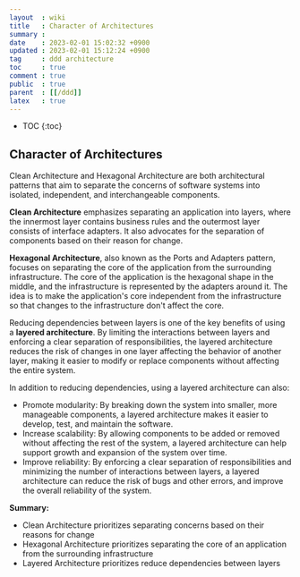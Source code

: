 ```yaml
---
layout  : wiki
title   : Character of Architectures
summary : 
date    : 2023-02-01 15:02:32 +0900
updated : 2023-02-01 15:12:24 +0900
tag     : ddd architecture
toc     : true
comment : true
public  : true
parent  : [[/ddd]]
latex   : true
---
```

* TOC
{:toc}

## Character of Architectures 

Clean Architecture and Hexagonal Architecture are both architectural patterns that aim to separate the concerns of software systems into isolated, independent, and interchangeable components.

__Clean Architecture__ emphasizes separating an application into layers, where the innermost layer contains business rules and the outermost layer consists of interface adapters. It also advocates for the separation of components based on their reason for change.

__Hexagonal Architecture__, also known as the Ports and Adapters pattern, focuses on separating the core of the application from the surrounding infrastructure. The core of the application is the hexagonal shape in the middle, and the infrastructure is represented by the adapters around it. The idea is to make the application's core independent from the infrastructure so that changes to the infrastructure don't affect the core.

Reducing dependencies between layers is one of the key benefits of using a __layered architecture__. By limiting the interactions between layers and enforcing a clear separation of responsibilities, the layered architecture reduces the risk of changes in one layer affecting the behavior of another layer, making it easier to modify or replace components without affecting the entire system.

In addition to reducing dependencies, using a layered architecture can also:

- Promote modularity: By breaking down the system into smaller, more manageable components, a layered architecture makes it easier to develop, test, and maintain the software.
- Increase scalability: By allowing components to be added or removed without affecting the rest of the system, a layered architecture can help support growth and expansion of the system over time.
- Improve reliability: By enforcing a clear separation of responsibilities and minimizing the number of interactions between layers, a layered architecture can reduce the risk of bugs and other errors, and improve the overall reliability of the system.

__Summary:__
- Clean Architecture prioritizes separating concerns based on their reasons for change
- Hexagonal Architecture prioritizes separating the core of an application from the surrounding infrastructure
- Layered Architecture prioritizes reduce dependencies between layers